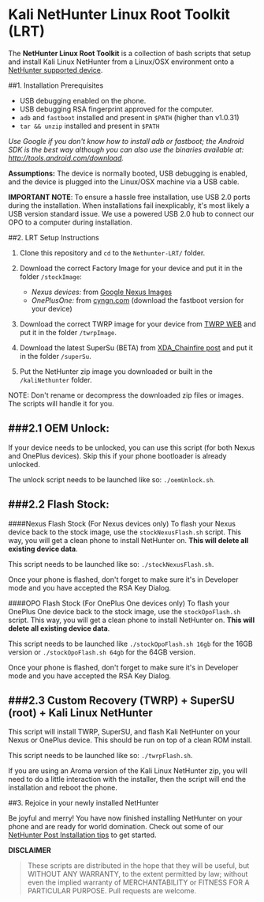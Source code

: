 # Kali NetHunter Linux Root Toolkit (LRT)

The **NetHunter Linux Root Toolkit** is a collection of bash scripts that setup and install Kali Linux NetHunter from a Linux/OSX environment onto a [NetHunter supported device](https://github.com/offensive-security/kali-nethunter/wiki#10-supported-devices-and-roms).

##1. Installation Prerequisites
 - USB debugging enabled on the phone.
 - USB debugging RSA fingerprint approved for the computer.
 - `adb` and `fastboot` installed and present in `$PATH` (higher than v1.0.31)
 - `tar && unzip` installed and present in `$PATH`

*Use Google if you don't know how to install adb or fastboot; the Android SDK is the best way although you can also use the binaries available at: http://tools.android.com/download.*

**Assumptions:** The device is normally booted, USB debugging is enabled, and the device is plugged into the Linux/OSX machine via a USB cable.

**IMPORTANT NOTE**: To ensure a hassle free installation, use USB 2.0 ports during the installation. When installations fail inexplicably, it's most likely a USB version standard issue. We use a powered USB 2.0 hub to connect our OPO to a computer during installation.

##2. LRT Setup Instructions
1. Clone this repository and `cd` to the `Nethunter-LRT/` folder.

2. Download the correct Factory Image for your device and put it in the folder `/stockImage`:
    -  *Nexus devices:* from [Google Nexus Images](https://developers.google.com/android/nexus/images?hl=en)
    -  *OnePlusOne:* from [cyngn.com](https://cyngn.com/support) (download the fastboot version for your device)

3. Download the correct TWRP image for your device from [TWRP WEB](https://twrp.me/Devices/) and put it in the folder `/twrpImage`.

4. Download the latest SuperSu (BETA) from [XDA_Chainfire post](http://forum.xda-developers.com/showpost.php?p=64161125&postcount=3) and put it in the folder `/superSu`.

5. Put the NetHunter zip image you downloaded or built in the `/kaliNethunter` folder.

NOTE: Don't rename or decompress the downloaded zip files or images. The scripts will handle it for you.


###2.1 OEM Unlock:
--------------------
If your device needs to be unlocked, you can use this script (for both Nexus and OnePlus devices). Skip this if your phone bootloader is already unlocked.

The unlock script needs to be launched like so: `./oemUnlock.sh`.

###2.2 Flash Stock:
---------------------
####Nexus Flash Stock (For Nexus devices only)
To flash your Nexus device back to the stock image, use the `stockNexusFlash.sh` script. This way, you will get a clean phone to install NetHunter on. **This will delete all existing device data**.

This script needs to be launched like so: `./stockNexusFlash.sh`.

Once your phone is flashed, don't forget to make sure it's in Developer mode and you have accepted the RSA Key Dialog.

####OPO Flash Stock (For OnePlus One devices only)
To flash your OnePlus One device back to the stock image, use the `stockOpoFlash.sh` script. This way, you will get a clean phone to install NetHunter on. **This will delete all existing device data**.

This script needs to be launched like `./stockOpoFlash.sh 16gb` for the 16GB version or `./stockOpoFlash.sh 64gb` for the 64GB version.

Once your phone is flashed, don't forget to make sure it's in Developer mode and you have accepted the RSA Key Dialog.


###2.3 Custom Recovery (TWRP) + SuperSU (root) + Kali Linux NetHunter
--------------------
This script will install TWRP, SuperSU, and flash Kali NetHunter on your Nexus or OnePlus device. This should be run on top of a clean ROM install.

This script needs to be launched like so: `./twrpFlash.sh`.

If you are using an Aroma version of the Kali Linux NetHunter zip, you will need to do a little interaction with the installer, then the script will end the installation and reboot the phone.

##3. Rejoice in your newly installed NetHunter

Be joyful and merry! You have now finished installing NetHunter on your phone and are ready for world domination. Check out some of our [NetHunter Post Installation tips](https://github.com/offensive-security/kali-nethunter/wiki#50-post-installation-setup) to get started.

**DISCLAIMER**

> These scripts are distributed in the hope that they will be useful, but WITHOUT ANY WARRANTY, to the extent permitted by law; without even the implied warranty of MERCHANTABILITY or FITNESS FOR A PARTICULAR PURPOSE. Pull requests are welcome.
